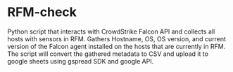 # RFM-check
Python script that interacts with CrowdStrike Falcon API and collects all hosts with sensors in RFM.
Gathers Hostname, OS, OS version, and current version of the Falcon agent installed on the hosts that are currently in RFM.
The script will convert the gathered metadata to CSV and upload it to google sheets using gspread SDK and google API. 


